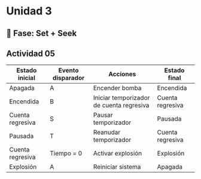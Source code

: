 # Unidad 3

## 🔎 Fase: Set + Seek


## Actividad 05

| Estado inicial         | Evento disparador | Acciones                                      | Estado final           |
|------------------------|-------------------|----------------------------------------------|------------------------|
| Apagada                | A                 | Encender bomba                                 | Encendida              |
| Encendida              | B                 | Iniciar temporizador de cuenta regresiva     | Cuenta regresiva       |
| Cuenta regresiva       | S                 | Pausar temporizador                            | Pausada                |
| Pausada                | T                 | Reanudar temporizador                        | Cuenta regresiva       |
| Cuenta regresiva       | Tiempo = 0        | Activar explosión                                | Explosión              |
| Explosión              | A                 | Reiniciar sistema                                | Apagada                |

